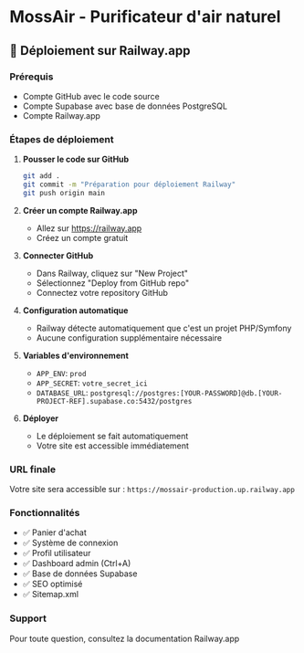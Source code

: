 # MossAir - Purificateur d'air naturel

## 🚀 Déploiement sur Railway.app

### Prérequis
- Compte GitHub avec le code source
- Compte Supabase avec base de données PostgreSQL
- Compte Railway.app

### Étapes de déploiement

1. **Pousser le code sur GitHub**
   ```bash
   git add .
   git commit -m "Préparation pour déploiement Railway"
   git push origin main
   ```

2. **Créer un compte Railway.app**
   - Allez sur https://railway.app
   - Créez un compte gratuit

3. **Connecter GitHub**
   - Dans Railway, cliquez sur "New Project"
   - Sélectionnez "Deploy from GitHub repo"
   - Connectez votre repository GitHub

4. **Configuration automatique**
   - Railway détecte automatiquement que c'est un projet PHP/Symfony
   - Aucune configuration supplémentaire nécessaire

5. **Variables d'environnement**
   - `APP_ENV`: `prod`
   - `APP_SECRET`: `votre_secret_ici`
   - `DATABASE_URL`: `postgresql://postgres:[YOUR-PASSWORD]@db.[YOUR-PROJECT-REF].supabase.co:5432/postgres`

6. **Déployer**
   - Le déploiement se fait automatiquement
   - Votre site est accessible immédiatement

### URL finale
Votre site sera accessible sur : `https://mossair-production.up.railway.app`

### Fonctionnalités
- ✅ Panier d'achat
- ✅ Système de connexion
- ✅ Profil utilisateur
- ✅ Dashboard admin (Ctrl+A)
- ✅ Base de données Supabase
- ✅ SEO optimisé
- ✅ Sitemap.xml

### Support
Pour toute question, consultez la documentation Railway.app
